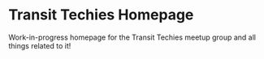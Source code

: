 # Transit Techies Homepage

Work-in-progress homepage for the Transit Techies meetup group and all things related to it!

